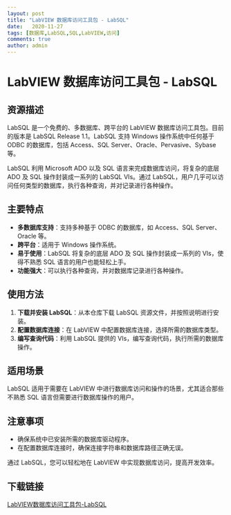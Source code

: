 ```yaml
---
layout: post
title: "LabVIEW 数据库访问工具包 - LabSQL"
date:   2020-11-27
tags: [数据库,LabSQL,SQL,LabVIEW,访问]
comments: true
author: admin
---
```

# LabVIEW 数据库访问工具包 - LabSQL

## 资源描述

LabSQL 是一个免费的、多数据库、跨平台的 LabVIEW 数据库访问工具包。目前的版本是 LabSQL Release 1.1。LabSQL 支持 Windows 操作系统中任何基于 ODBC 的数据库，包括 Access、SQL Server、Oracle、Pervasive、Sybase 等。

LabSQL 利用 Microsoft ADO 以及 SQL 语言来完成数据库访问，将复杂的底层 ADO 及 SQL 操作封装成一系列的 LabSQL VIs。通过 LabSQL，用户几乎可以访问任何类型的数据库，执行各种查询，并对记录进行各种操作。

## 主要特点

- **多数据库支持**：支持多种基于 ODBC 的数据库，如 Access、SQL Server、Oracle 等。
- **跨平台**：适用于 Windows 操作系统。
- **易于使用**：LabSQL 将复杂的底层 ADO 及 SQL 操作封装成一系列的 VIs，使得不熟悉 SQL 语言的用户也能轻松上手。
- **功能强大**：可以执行各种查询，并对数据库记录进行各种操作。

## 使用方法

1. **下载并安装 LabSQL**：从本仓库下载 LabSQL 资源文件，并按照说明进行安装。
2. **配置数据库连接**：在 LabVIEW 中配置数据库连接，选择所需的数据库类型。
3. **编写查询代码**：利用 LabSQL 提供的 VIs，编写查询代码，执行所需的数据库操作。

## 适用场景

LabSQL 适用于需要在 LabVIEW 中进行数据库访问和操作的场景，尤其适合那些不熟悉 SQL 语言但需要进行数据库操作的用户。

## 注意事项

- 确保系统中已安装所需的数据库驱动程序。
- 在配置数据库连接时，确保连接字符串和数据库路径正确无误。

通过 LabSQL，您可以轻松地在 LabVIEW 中实现数据库访问，提高开发效率。

## 下载链接

[LabVIEW数据库访问工具包-LabSQL](https://pan.quark.cn/s/3dc6cf591324)